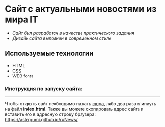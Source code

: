 # Сайт с актуальными новостями из мира IT
* *Сайт был разработан в качестве практического задания*
* *Дизайн сайта выполнен в современном стиле*
## Используемые технологии
* HTML
* CSS
* WEB fonts
### Инструкция по запуску сайта:
***
Чтобы открыть сайт необходимо нажать [сюда](), либо два раза клинкуть на файл __index.html__.
Также вы можете скопировать адрес сайта и вставить его в адресную строку браузера: https://astergumi.github.io/ruNews/
